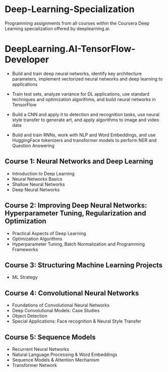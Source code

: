 # Deep-Learning-Specialization
Programming assignments from all courses within the Coursera Deep Learning specialization offered by deeplearning.ai. 

# DeepLearning.AI-TensorFlow-Developer

- Build and train deep neural networks, identify key architecture parameters, implement vectorized neural networks and deep learning to applications

- Train test sets, analyze variance for DL applications, use standard techniques and optimization algorithms, and build neural networks in TensorFlow

- Build a CNN and apply it to detection and recognition tasks, use neural style transfer to generate art, and apply algorithms to image and video data

- Build and train RNNs, work with NLP and Word Embeddings, and use HuggingFace tokenizers and transformer models to perform NER and Question Answering


## Course 1: Neural Networks and Deep Learning
- Introduction to Deep Learning
- Neural Networks Basics
- Shallow Neural Networks
- Deep Neural Networks

## Course 2: Improving Deep Neural Networks: Hyperparameter Tuning, Regularization and Optimization
- Practical Aspects of Deep Learning
- Optimization Algorithms
- Hyperparameter Tuning, Batch Normalization and Programming Frameworks

## Course 3: Structuring Machine Learning Projects
- ML Strategy

## Course 4: Convolutional Neural Networks
- Foundations of Convolutional Neural Networks
- Deep Convolutional Models: Case Studies
- Object Detection
- Special Applications: Face recognition & Neural Style Transfer

## Course 5: Sequence Models
- Recurrent Neural Networks
- Natural Language Processing & Word Embeddings
- Sequence Models & Attention Mechanism
- Transformer Network


